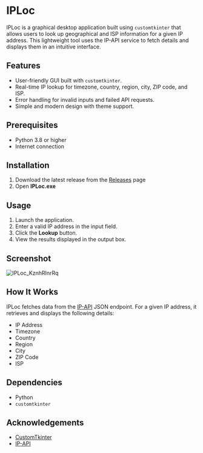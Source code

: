 # IPLoc

IPLoc is a graphical desktop application built using `customtkinter` that allows users to look up geographical and ISP information for a given IP address. This lightweight tool uses the IP-API service to fetch details and displays them in an intuitive interface.

## Features
- User-friendly GUI built with `customtkinter`.
- Real-time IP lookup for timezone, country, region, city, ZIP code, and ISP.
- Error handling for invalid inputs and failed API requests.
- Simple and modern design with theme support.

## Prerequisites
- Python 3.8 or higher
- Internet connection

## Installation

1. Download the latest release from the [Releases](https://github.com/datrambom/IPLoc/releases) page
2. Open **IPLoc.exe**

## Usage
1. Launch the application.
2. Enter a valid IP address in the input field.
3. Click the **Lookup** button.
4. View the results displayed in the output box.

## Screenshot
![IPLoc_KznhRInrRq](https://github.com/user-attachments/assets/735ce352-c9bc-407b-8ad4-0711ad5dcad1)

## How It Works
IPLoc fetches data from the [IP-API](http://ip-api.com/) JSON endpoint. For a given IP address, it retrieves and displays the following details:
- IP Address
- Timezone
- Country
- Region
- City
- ZIP Code
- ISP

## Dependencies
- Python
- `customtkinter`

## Acknowledgements
- [CustomTkinter](https://github.com/TomSchimansky/CustomTkinter)
- [IP-API](http://ip-api.com/)
